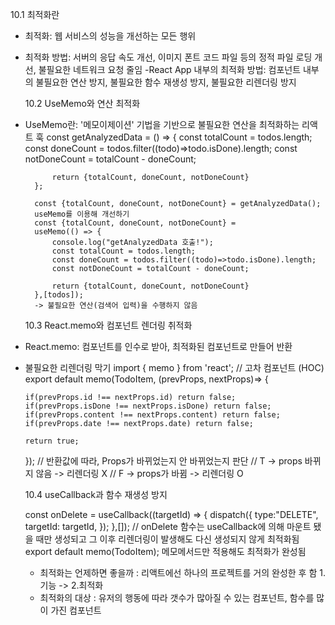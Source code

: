 10.1 최적화란

- 최적화: 웹 서비스의 성능을 개선하는 모든 행위
- 최적화 방법: 서버의 응답 속도 개선, 이미지 폰트 코드 파일 등의 정적 파일 로딩 개선, 불필요한 네트워크 요청 줄임
  -React App 내부의 최적화 방법: 컴포넌트 내부의 불필요한 연산 방지, 불필요한 함수 재생성 방지, 불필요한 리렌더링 방지

  10.2 UseMemo와 연산 최적화

- UseMemo란: '메모이제이션' 기법을 기반으로 불필요한 연산을 최적화하는 리액트 훅
  const getAnalyzedData = () => {
  const totalCount = todos.length;
  const doneCount = todos.filter((todo)=>todo.isDone).length;
  const notDoneCount = totalCount - doneCount;

            return {totalCount, doneCount, notDoneCount}
        };

        const {totalCount, doneCount, notDoneCount} = getAnalyzedData();
        useMemo를 이용해 개선하기
        const {totalCount, doneCount, notDoneCount} =
        useMemo(() => {
            console.log("getAnalyzedData 호출!");
            const totalCount = todos.length;
            const doneCount = todos.filter((todo)=>todo.isDone).length;
            const notDoneCount = totalCount - doneCount;

            return {totalCount, doneCount, notDoneCount}
        },[todos]);
        -> 불필요한 연산(검색어 입력)을 수행하지 않음

  10.3 React.memo와 컴포넌트 렌더링 취적화

- React.memo: 컴포넌트를 인수로 받아, 최적화된 컴포넌트로 만들어 반환
- 불필요한 리렌더링 막기
  import { memo } from 'react';
  // 고차 컴포넌트 (HOC)
  export default memo(TodoItem, (prevProps, nextProps)=> {

      if(prevProps.id !== nextProps.id) return false;
      if(prevProps.isDone !== nextProps.isDone) return false;
      if(prevProps.content !== nextProps.content) return false;
      if(prevProps.date !== nextProps.date) return false;

      return true;

  });
  // 반환값에 따라, Props가 바뀌었는지 안 바뀌었는지 판단
  // T -> props 바뀌지 않음 -> 리렌더링 X
  // F -> props가 바뀜 -> 리렌더링 O

  10.4 useCallback과 함수 재생성 방지

  const onDelete = useCallback((targetId) => {
  dispatch({
  type:"DELETE",
  targetId: targetId,
  });
  },[]);
  // onDelete 함수는 useCallback에 의해 마운트 됐을 때만 생성되고 그 이후 리렌더링이 발생해도 다신 생성되지 않게 최적화됨
  export default memo(TodoItem); 메모메서드만 적용해도 최적화가 완성됨

  - 최적화는 언제하면 좋을까 : 리액트에선 하나의 프로젝트를 거의 완성한 후 함 1. 기능 -> 2.최적화
  - 최적화의 대상 : 유저의 행동에 따라 갯수가 많아질 수 있는 컴포넌트, 함수를 많이 가진 컴포넌트
